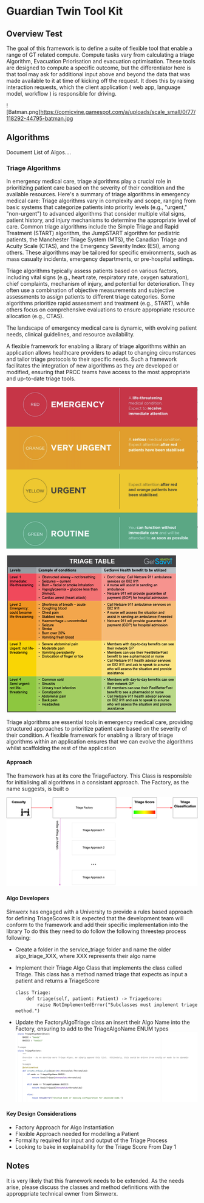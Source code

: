 # Guardian Twin Tool Kit

## Overview Test
The goal of this framework is to define a suite of flexible tool that enable a range of GT related compute.  Compute tasks vary from calculating a triage Algorithm, Evacuation Priorisation and evacuation optimisation.  These tools are designed to compute a specific outcome, but the differentiator here is that tool may ask for additional input above and beyond the data that was made available to it at time of kicking off the request.  It does this by raising interaction requests, which the client application ( web app, language model, workflow ) is responsible for driving.  

![Batman.png]https://comicvine.gamespot.com/a/uploads/scale_small/0/77/118292-44795-batman.jpg


## Algorithms
Document List of Algos....

### Triage Algorithms
In emergency medical care, triage algorithms play a crucial role in prioritizing patient care based on the severity of their condition and the available resources. Here's a summary of triage algorithms in emergency medical care:
Triage algorithms vary in complexity and scope, ranging from basic systems that categorize patients into priority levels (e.g., "urgent," "non-urgent") to advanced algorithms that consider multiple vital signs, patient history, and injury mechanisms to determine the appropriate level of care.
Common triage algorithms include the Simple Triage and Rapid Treatment (START) algorithm, the JumpSTART algorithm for pediatric patients, the Manchester Triage System (MTS), the Canadian Triage and Acuity Scale (CTAS), and the Emergency Severity Index (ESI), among others.
These algorithms may be tailored for specific environments, such as mass casualty incidents, emergency departments, or pre-hospital settings.

Triage algorithms typically assess patients based on various factors, including vital signs (e.g., heart rate, respiratory rate, oxygen saturation), chief complaints, mechanism of injury, and potential for deterioration.
They often use a combination of objective measurements and subjective assessments to assign patients to different triage categories.
Some algorithms prioritize rapid assessment and treatment (e.g., START), while others focus on comprehensive evaluations to ensure appropriate resource allocation (e.g., CTAS).

The landscape of emergency medical care is dynamic, with evolving patient needs, clinical guidelines, and resource availability.

A flexible framework for enabling a library of triage algorithms within an application allows healthcare providers to adapt to changing circumstances and tailor triage protocols to their specific needs.
Such a framework facilitates the integration of new algorithms as they are developed or modified, ensuring that PRCC teams have access to the most appropriate and up-to-date triage tools.

![Triage.png](./gt-service-tools/docs%2FTriage.png)

![Triage2.png](./gt-service-tools/docs%2FTriage2.png)

Triage algorithms are essential tools in emergency medical care, providing structured approaches to prioritize patient care based on the severity of their condition. 
A flexible framework for enabling a library of triage algorithms within an application ensures that we can evolve the algorithms whilst scaffolding the rest of the application

#### Approach
The framework has at its core the TriageFactory.  This Class is responsible for initialising
all algorithms in a consistant approach.  The Factory, as the name suggests, is built o

![Sw-TriageFramework.png](./gt-service-tools/docs%2FSw-TriageFramework.png)


#### Algo Developers
Simwerx has engaged with a University to provide a rules based approach for defining TriageScores
It is expected that the development team will conform to the framework and add their specific implementation into the library
To do this they need to do follow the following threestep process following:

* Create a folder in the service_triage folder and name the older algo_triage_XXX, where XXX represents their algo name
* Implement their Triage Algo Class that implements the class called Triage.  This class has a method named triage that expects as input a patient and returns a TriageScore
    ```
    class Triage:
        def triage(self, patient: Patient) -> TriageScore:
            raise NotImplementedError("Subclasses must implement triage method.")
    ```

* Update the FactoryAlgoTriage class an insert their Algo Name into the Factory, ensuring to add to the TriageAlgoName ENUM types
    ![Factory.png](./gt-service-tools/docs/Factory.png)


#### Key Design Considerations
* Factory Approach for Algo Instantiation
* Flexible Approach needed for modelling a Patient
* Formality required for input and output of the Triage Process
* Looking to bake in explainability for the Triage Score From Day 1


## Notes
It is very likely that this framework needs to be extended.  As the needs arise, please discuss the classes and method definitions with the 
approppriate technical owner from Simwerx.







